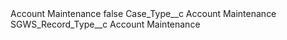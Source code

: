 <?xml version="1.0" encoding="UTF-8"?>
<CustomMetadata xmlns="http://soap.sforce.com/2006/04/metadata" xmlns:xsi="http://www.w3.org/2001/XMLSchema-instance" xmlns:xsd="http://www.w3.org/2001/XMLSchema">
    <label>Account Maintenance</label>
    <protected>false</protected>
    <values>
        <field>Case_Type__c</field>
        <value xsi:type="xsd:string">Account Maintenance</value>
    </values>
    <values>
        <field>SGWS_Record_Type__c</field>
        <value xsi:type="xsd:string">Account Maintenance</value>
    </values>
</CustomMetadata>
